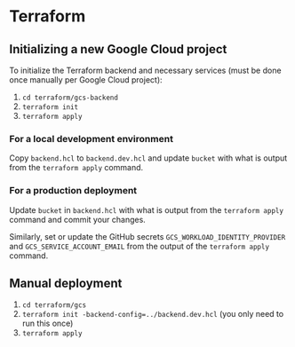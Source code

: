 # Terraform

## Initializing a new Google Cloud project

To initialize the Terraform backend and necessary services (must be done once manually per Google Cloud project):

1. `cd terraform/gcs-backend`
2. `terraform init`
3. `terraform apply`

### For a local development environment

Copy `backend.hcl` to `backend.dev.hcl` and update `bucket` with what is output from the `terraform apply` command.

### For a production deployment

Update `bucket` in `backend.hcl` with what is output from the `terraform apply` command and commit your changes.

Similarly, set or update the GitHub secrets `GCS_WORKLOAD_IDENTITY_PROVIDER` and `GCS_SERVICE_ACCOUNT_EMAIL` from the output of the `terraform apply` command.

## Manual deployment

1. `cd terraform/gcs`
2. `terraform init -backend-config=../backend.dev.hcl` (you only need to run this once)
3. `terraform apply`
